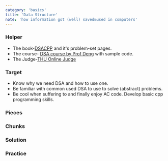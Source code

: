 ```yaml
---
category: 'basics'
title: 'Data Structure'
note: 'how information got (well) saved&used in computers'
---
```


### Helper

+ The book-[DSACPP](https://dsa.cs.tsinghua.edu.cn/~deng/ds/dsacpp/index.htm) and it's problem-set pages.
+ The course- [DSA course by Prof Deng](http://www.xuetangx.com/courses/search?query=%E9%82%93%E4%BF%8A%E8%BE%89) with sample code.
+ The Judge-[THU Online Judge](https://dsa.cs.tsinghua.edu.cn/oj/index.shtml)

### Target
+ Know why we need DSA and how to use one.
+ Be familiar with common used DSA to use to solve (abstract) problems.
+ Be cool when suffering to and finally enjoy AC code. Develop basic cpp programming skills.

### Pieces

### Chunks

### Solution

### Practice
